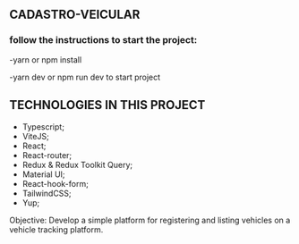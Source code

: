 ## CADASTRO-VEICULAR

### follow the instructions to start the project:

-yarn or npm install

-yarn dev or npm run dev to start project

## TECHNOLOGIES IN THIS PROJECT

- Typescript;
- ViteJS; 
- React; 
- React-router; 
- Redux & Redux Toolkit Query;
- Material UI; 
- React-hook-form;
- TailwindCSS; 
- Yup;


Objective: Develop a simple platform for registering and listing vehicles on a vehicle tracking platform.
